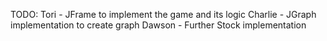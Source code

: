 TODO:
Tori - JFrame to implement the game and its logic
Charlie - JGraph implementation to create graph
Dawson - Further Stock implementation
